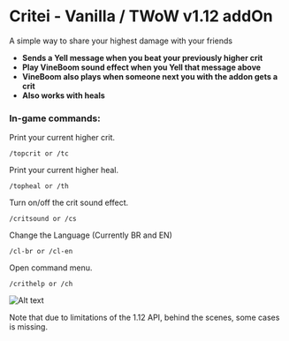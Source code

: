 # Critei - Vanilla / TWoW v1.12 addOn

A simple way to share your highest damage with your friends
- **Sends a Yell message when you beat your previously higher crit**
- **Play VineBoom sound effect when you Yell that message above**
- **VineBoom also plays when someone next you with the addon gets a crit**
- **Also works with heals**

### In-game commands:
Print your current higher crit.
```shell
/topcrit or /tc
```
Print your current higher heal.
```shell
/topheal or /th
```
Turn on/off the crit sound effect.
```shell
/critsound or /cs
```
Change the Language (Currently BR and EN)
```shell
/cl-br or /cl-en
``` 
Open command menu.
```shell
/crithelp or /ch
``` 

![Alt text](https://i.imgur.com/e5E61PJ.png)

Note that due to limitations of the 1.12 API, behind the scenes, some cases is missing.<br/>